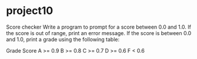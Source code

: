 # project10
Score checker
Write a program to prompt for a score between 0.0 and 1.0. If the score is out of range, print an error message. If the score is between 0.0 and 1.0, print a grade using the following table:

Grade	Score
A	>= 0.9
B	>= 0.8
C	>= 0.7
D	>= 0.6
F	< 0.6
